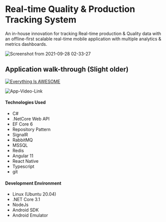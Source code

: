 # Real-time Quality & Production Tracking System

An in-house innovation for tracking Real-time production & Quality data with an offline-first scalable real-time mobile application with multiple analytics & metrics dashboards. 

![Screenshot from 2021-09-28 02-33-27](https://user-images.githubusercontent.com/13753347/134982295-ba0221f3-6668-4b81-a0e3-0b81a72de80e.png)



## Application walk-through (Slight older)

[![Everything Is AWESOME](https://img.youtube.com/vi/CrQXGrNYSis/0.jpg)](https://www.youtube.com/watch?v=CrQXGrNYSis "Everything Is AWESOME")


![App-Video-Link](https://youtu.be/CrQXGrNYSis)


#### Technologies Used

- C#
- .NetCore Web API
- EF Core 6
- Repository Pattern
- SignalR
- RabbitMQ
- MSSQL
- Redis
- Angular 11
- React Native
- Typescript
- git

#### Development Environment

- Linux (Ubuntu 20.04)
- .NET Core 3.1
- NodeJs
- Android SDK
- Android Emulator
